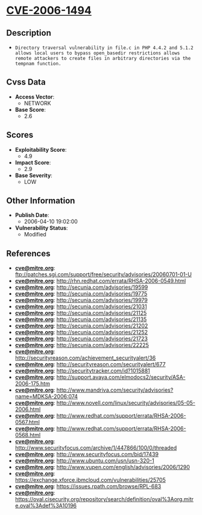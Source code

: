 
# [CVE-2006-1494](https://cve.mitre.org/cgi-bin/cvename.cgi?name=CVE-2006-1494)

## Description

- `Directory traversal vulnerability in file.c in PHP 4.4.2 and 5.1.2 allows local users to bypass open_basedir restrictions allows remote attackers to create files in arbitrary directories via the tempnam function.`

## Cvss Data

- **Access Vector**:
  - NETWORK
- **Base Score**:
  - 2.6

## Scores

- **Exploitability Score**:
  - 4.9
- **Impact Score**:
  - 2.9
- **Base Severity**:
  - LOW

## Other Information

- **Publish Date**:
  - 2006-04-10 19:02:00
- **Vulnerability Status**:
  - Modified

## References

- **cve@mitre.org**: ftp://patches.sgi.com/support/free/security/advisories/20060701-01-U
- **cve@mitre.org**: http://rhn.redhat.com/errata/RHSA-2006-0549.html
- **cve@mitre.org**: http://secunia.com/advisories/19599
- **cve@mitre.org**: http://secunia.com/advisories/19775
- **cve@mitre.org**: http://secunia.com/advisories/19979
- **cve@mitre.org**: http://secunia.com/advisories/21031
- **cve@mitre.org**: http://secunia.com/advisories/21125
- **cve@mitre.org**: http://secunia.com/advisories/21135
- **cve@mitre.org**: http://secunia.com/advisories/21202
- **cve@mitre.org**: http://secunia.com/advisories/21252
- **cve@mitre.org**: http://secunia.com/advisories/21723
- **cve@mitre.org**: http://secunia.com/advisories/22225
- **cve@mitre.org**: http://securityreason.com/achievement_securityalert/36
- **cve@mitre.org**: http://securityreason.com/securityalert/677
- **cve@mitre.org**: http://securitytracker.com/id?1015881
- **cve@mitre.org**: http://support.avaya.com/elmodocs2/security/ASA-2006-175.htm
- **cve@mitre.org**: http://www.mandriva.com/security/advisories?name=MDKSA-2006:074
- **cve@mitre.org**: http://www.novell.com/linux/security/advisories/05-05-2006.html
- **cve@mitre.org**: http://www.redhat.com/support/errata/RHSA-2006-0567.html
- **cve@mitre.org**: http://www.redhat.com/support/errata/RHSA-2006-0568.html
- **cve@mitre.org**: http://www.securityfocus.com/archive/1/447866/100/0/threaded
- **cve@mitre.org**: http://www.securityfocus.com/bid/17439
- **cve@mitre.org**: http://www.ubuntu.com/usn/usn-320-1
- **cve@mitre.org**: http://www.vupen.com/english/advisories/2006/1290
- **cve@mitre.org**: https://exchange.xforce.ibmcloud.com/vulnerabilities/25705
- **cve@mitre.org**: https://issues.rpath.com/browse/RPL-683
- **cve@mitre.org**: https://oval.cisecurity.org/repository/search/definition/oval%3Aorg.mitre.oval%3Adef%3A10196
